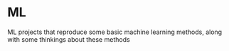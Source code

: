 # ML
ML projects that reproduce some basic machine learning methods, along with some thinkings about these methods
